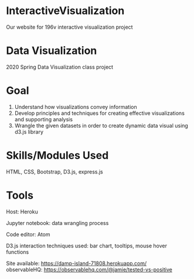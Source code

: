 # InteractiveVisualization
Our website for 196v interactive visualization project

# Data Visualization  
2020 Spring Data Visualization class project 

# Goal
1. Understand how visualizations convey information
2. Develop principles and techniques for creating effective visualizations and supporting analysis
3. Wrangle the given datasets in order to create dynamic data visual using d3.js library

# Skills/Modules Used   
HTML, CSS, Bootstrap, D3.js, express.js 

# Tools 
Host: Heroku 

Jupyter notebook: data wrangling process

Code editor: Atom

D3.js interaction techniques used: bar chart, tooltips, mouse hover functions 

Site available: https://damp-island-71808.herokuapp.com/  
observableHQ: https://observablehq.com/@jamie/tested-vs-positive 

